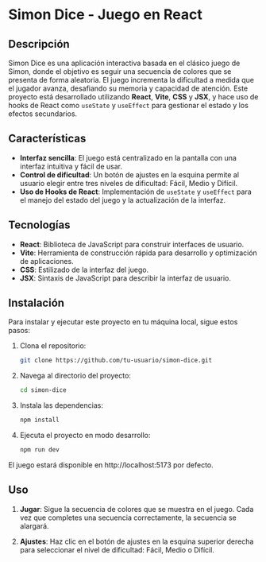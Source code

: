 # Simon Dice - Juego en React

## Descripción

Simon Dice es una aplicación interactiva basada en el clásico juego de Simon, donde el objetivo es seguir una secuencia de colores que se presenta de forma aleatoria. El juego incrementa la dificultad a medida que el jugador avanza, desafiando su memoria y capacidad de atención. Este proyecto está desarrollado utilizando **React**, **Vite**, **CSS** y **JSX**, y hace uso de hooks de React como `useState` y `useEffect` para gestionar el estado y los efectos secundarios.

## Características

- **Interfaz sencilla**: El juego está centralizado en la pantalla con una interfaz intuitiva y fácil de usar.
- **Control de dificultad**: Un botón de ajustes en la esquina permite al usuario elegir entre tres niveles de dificultad: Fácil, Medio y Difícil.
- **Uso de Hooks de React**: Implementación de `useState` y `useEffect` para el manejo del estado del juego y la actualización de la interfaz.

## Tecnologías

- **React**: Biblioteca de JavaScript para construir interfaces de usuario.
- **Vite**: Herramienta de construcción rápida para desarrollo y optimización de aplicaciones.
- **CSS**: Estilizado de la interfaz del juego.
- **JSX**: Sintaxis de JavaScript para describir la interfaz de usuario.

## Instalación

Para instalar y ejecutar este proyecto en tu máquina local, sigue estos pasos:

1. Clona el repositorio:

   ```bash
   git clone https://github.com/tu-usuario/simon-dice.git

2. Navega al directorio del proyecto:
   ```bash
   cd simon-dice
   
3. Instala las dependencias:
   ```bash
   npm install
   
4. Ejecuta el proyecto en modo desarrollo:
   ```bash
   npm run dev
   
El juego estará disponible en http://localhost:5173 por defecto.

## Uso

1. **Jugar**: Sigue la secuencia de colores que se muestra en el juego. Cada vez que completes una secuencia correctamente, la secuencia se alargará.
   
2. **Ajustes**: Haz clic en el botón de ajustes en la esquina superior derecha para seleccionar el nivel de dificultad: Fácil, Medio o Difícil.

